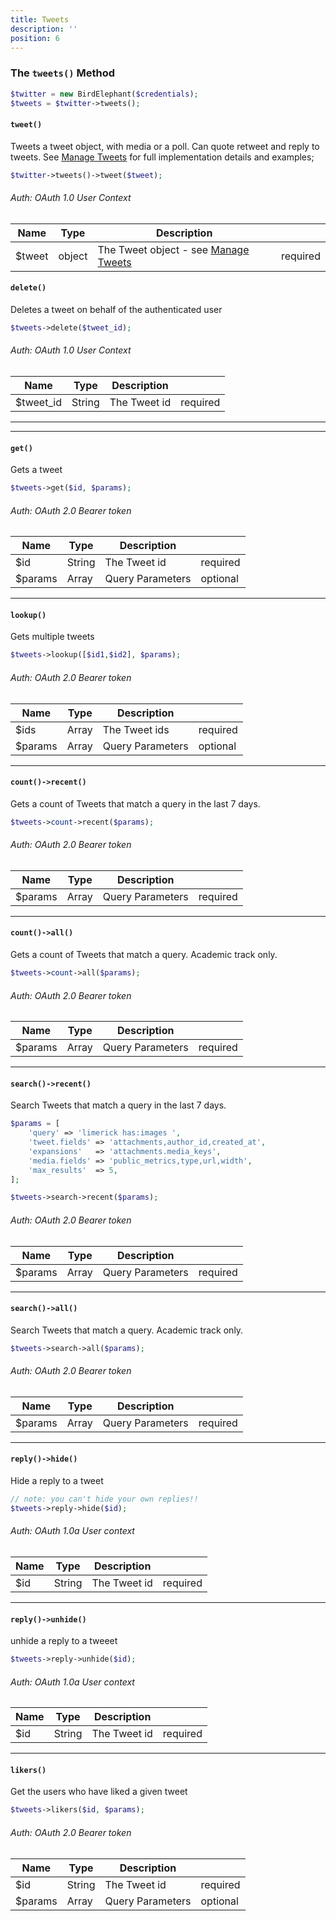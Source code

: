 ```yaml
---
title: Tweets
description: ''
position: 6
---
```

### The `tweets()` Method

```php
$twitter = new BirdElephant($credentials);
$tweets = $twitter->tweets();
```

#### `tweet()`
Tweets a tweet object, with media or a poll. Can quote retweet and reply to tweets. See [Manage Tweets](/docs/ManageTweets.md) for full implementation details and examples;

```php
$twitter->tweets()->tweet($tweet);
```
###### Auth: OAuth 1.0 User Context
| Name   | Type   | Description                                                 |          |
|--------|--------|-------------------------------------------------------------|----------|
| $tweet | object | The Tweet object - see [Manage Tweets](/docs/ManageTweets.md) | required |

#### `delete()`
Deletes a tweet on behalf of the authenticated user

```php
$tweets->delete($tweet_id);
```
###### Auth: OAuth 1.0 User Context
| Name      | Type   | Description      |          |
|-----------|--------|------------------|----------|
| $tweet_id | String | The Tweet id     | required |
---

---
#### `get()`
Gets a tweet

```php
$tweets->get($id, $params);
```
###### Auth: OAuth 2.0 Bearer token
| Name    | Type   | Description      |          |
|---------|--------|------------------|----------|
| $id     | String | The Tweet id     | required |
| $params | Array  | Query Parameters | optional |
---
#### `lookup()`
Gets multiple tweets
```php
$tweets->lookup([$id1,$id2], $params);
```
###### Auth: OAuth 2.0 Bearer token
| Name    | Type   | Description      |          |
|---------|--------|------------------|----------|
| $ids    | Array | The Tweet ids     | required |
| $params | Array  | Query Parameters | optional |
---
#### `count()->recent()`
Gets  a count of Tweets that match a query in the last 7 days.
```php
$tweets->count->recent($params);
```
###### Auth: OAuth 2.0 Bearer token
| Name    | Type  | Description      |          |
|---------|-------|------------------|----------|
| $params | Array | Query Parameters | required |
---
#### `count()->all()`
Gets a count of Tweets that match a query. Academic track only.
```php
$tweets->count->all($params);
```
###### Auth: OAuth 2.0 Bearer token
| Name    | Type  | Description      |          |
|---------|-------|------------------|----------|
| $params | Array | Query Parameters | required |
---
#### `search()->recent()`
Search Tweets that match a query in the last 7 days.
```php
$params = [
    'query' => 'limerick has:images ',
    'tweet.fields' => 'attachments,author_id,created_at',
    'expansions'   => 'attachments.media_keys',
    'media.fields' => 'public_metrics,type,url,width',
    'max_results'  => 5,
];

$tweets->search->recent($params);
```
###### Auth: OAuth 2.0 Bearer token
| Name    | Type  | Description      |          |
|---------|-------|------------------|----------|
| $params | Array | Query Parameters | required |
---
#### `search()->all()`
Search Tweets that match a query. Academic track only.
```php
$tweets->search->all($params);
```
###### Auth: OAuth 2.0 Bearer token
| Name    | Type  | Description      |          |
|---------|-------|------------------|----------|
| $params | Array | Query Parameters | required |
---
#### `reply()->hide()`
Hide a reply to a tweet
```php
// note: you can't hide your own replies!!
$tweets->reply->hide($id);
```
###### Auth: OAuth 1.0a User context
| Name    | Type   | Description      |          |
|---------|--------|------------------|----------|
| $id     | String | The Tweet id     | required |
---
#### `reply()->unhide()`
unhide a reply to a tweeet
```php
$tweets->reply->unhide($id);
```
###### Auth: OAuth 1.0a User context
| Name | Type   | Description  |          |
|------|--------|--------------|----------|
| $id  | String | The Tweet id | required |
---
#### `likers()`
Get the users who have liked a given tweet
```php
$tweets->likers($id, $params);
```
###### Auth: OAuth 2.0 Bearer token
| Name    | Type   | Description      |          |
|---------|--------|------------------|----------|
| $id     | String | The Tweet id     | required |
| $params | Array  | Query Parameters | optional |


